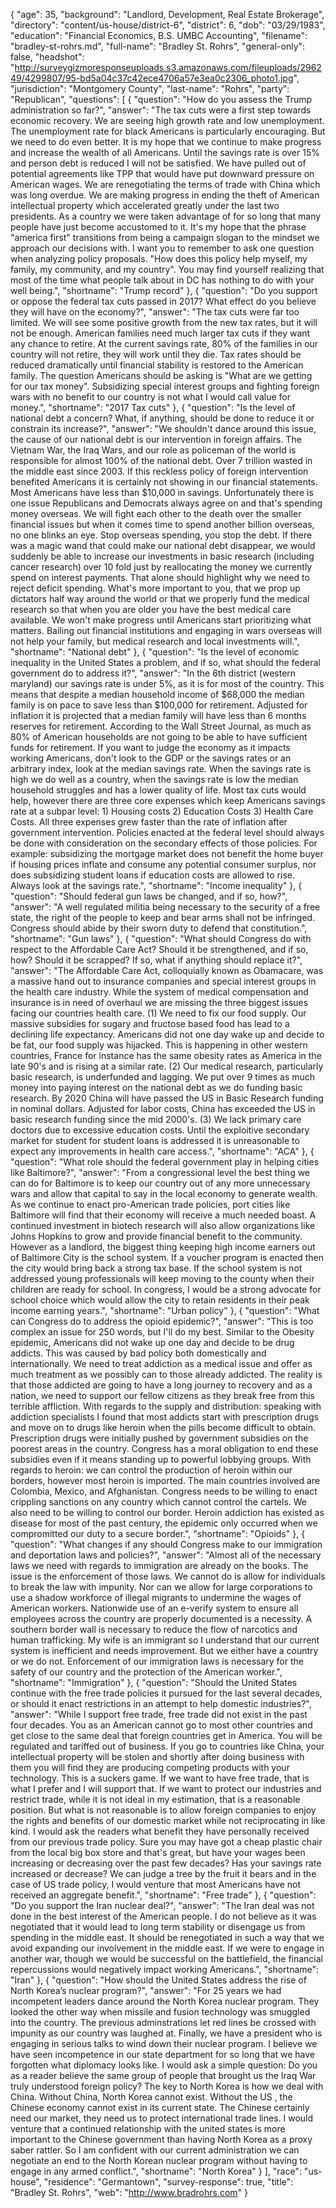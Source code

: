 {
  "age": 35,
  "background": "Landlord, Development, Real Estate Brokerage",
  "directory": "content/us-house/district-6",
  "district": 6,
  "dob": "03/29/1983",
  "education": "Financial Economics, B.S. UMBC Accounting",
  "filename": "bradley-st-rohrs.md",
  "full-name": "Bradley St. Rohrs",
  "general-only": false,
  "headshot": "http://surveygizmoresponseuploads.s3.amazonaws.com/fileuploads/296249/4299807/95-bd5a04c37c42ece4706a57e3ea0c2306_photo1.jpg",
  "jurisdiction": "Montgomery County",
  "last-name": "Rohrs",
  "party": "Republican",
  "questions": [
    {
      "question": "How do you assess the Trump administration so far?",
      "answer": "The tax cuts were a first step towards economic recovery. We are seeing high growth rate and low unemployment. The unemployment rate for black Americans is particularly encouraging. But we need to do even better. It is my hope that we continue to make progress and increase the wealth of all Americans. Until the savings rate is over 15% and person debt is reduced I will not be satisfied. We have pulled out of potential agreements like TPP that would have put downward pressure on American wages. We are renegotiating the terms of trade with China which was long overdue. We are making progress in ending the theft of American intellectual property which accelerated greatly under the last two presidents. As a country we were taken advantage of for so long that many people have just become accustomed to it. It's my hope that the phrase \"america first\" transitions from being a campaign slogan to the mindset we approach our decisions with. I want you to remember to ask one question when analyzing policy proposals. \"How does this policy help myself, my family, my community, and my country\". You may find yourself realizing that most of the time what people talk about in DC has nothing to do with your well being.",
      "shortname": "Trump record"
    },
    {
      "question": "Do you support or oppose the federal tax cuts passed in 2017? What effect do you believe they will have on the economy?",
      "answer": "The tax cuts were far too limited. We will see some positive growth from the new tax rates, but it will not be enough. American families need much larger tax cuts if they want any chance to retire. At the current savings rate, 80% of the families in our country will not retire, they will work until they die. Tax rates should be reduced dramatically until financial stability is restored to the American family. The question Americans should be asking is \"What are we getting for our tax money\". Subsidizing special interest groups and fighting foreign wars with no benefit to our country is not what I would call value for money.",
      "shortname": "2017 Tax cuts"
    },
    {
      "question": "Is the level of national debt a concern? What, if anything, should be done to reduce it or constrain its increase?",
      "answer": "We shouldn't dance around this issue, the cause of our national debt is our intervention in foreign affairs. The Vietnam War, the Iraq Wars, and our role as policeman of the world is responsible for almost 100% of the national debt. Over 7 trillion wasted in the middle east since 2003. If this reckless policy of foreign intervention benefited Americans it is certainly not showing in our financial statements. Most Americans have less than $10,000 in savings. Unfortunately there is one issue Republicans and Democrats always agree on and that's spending money overseas. We will fight each other to the death over the smaller financial issues but when it comes time to spend another billion overseas, no one blinks an eye. Stop overseas spending, you stop the debt. If there was a magic wand that could make our national debt disappear, we would suddenly be able to increase our investments in basic research (including cancer research) over 10 fold just by reallocating the money we currently spend on interest payments. That alone should highlight why we need to reject deficit spending. What's more important to you, that we prop up dictators half way around the world or that we properly fund the medical research so that when you are older you have the best medical care available. We won't make progress until Americans start prioritizing what matters. Bailing out financial institutions and engaging in wars overseas will not help your family, but medical research and local investments will.",
      "shortname": "National debt"
    },
    {
      "question": "Is the level of economic inequality in the United States a problem, and if so, what should the federal government do to address it?",
      "answer": "In the 6th district (western maryland) our savings rate is under 5%, as it is for most of the country. This means that despite a median household income of $68,000 the median family is on pace to save less than $100,000 for retirement. Adjusted for inflation it is projected that a median family will have less than 6 months reserves for retirement. According to the Wall Street Journal, as much as 80% of American households are not going to be able to have sufficient funds for retirement. If you want to judge the economy as it impacts working Americans, don't look to the GDP or the savings rates or an arbitrary index, look at the median savings rate. When the savings rate is high we do well as a country, when the savings rate is low the median household struggles and has a lower quality of life. Most tax cuts would help, however there are three core expenses which keep Americans savings rate at a subpar level: 1) Housing costs 2) Education Costs 3) Health Care Costs. All three expenses grew faster than the rate of inflation after government intervention. Policies enacted at the federal level should always be done with consideration on the secondary effects of those policies. For example: subsidizing the mortgage market does not benefit the home buyer if housing prices inflate and consume any potential consumer surplus, nor does subsidizing student loans if education costs are allowed to rise. Always look at the savings rate.",
      "shortname": "Income inequality"
    },
    {
      "question": "Should federal gun laws be changed, and if so, how?",
      "answer": "A well regulated militia being necessary to the security of a free state, the right of the people to keep and bear arms shall not be infringed. Congress should abide by their sworn duty to defend that constitution.",
      "shortname": "Gun laws"
    },
    {
      "question": "What should Congress do with respect to the Affordable Care Act? Should it be strengthened, and if so, how? Should it be scrapped? If so, what if anything should replace it?",
      "answer": "The Affordable Care Act, colloquially known as Obamacare, was a massive hand out to insurance companies and special interest groups in the health care industry. While the system of medical compensation and insurance is in need of overhaul we are missing the three biggest issues facing our countries health care. (1) We need to fix our food supply. Our massive subsidies for sugary and fructose based food has lead to a declining life expectancy. Americans did not one day wake up and decide to be fat, our food supply was hijacked. This is happening in other western countries, France for instance has the same obesity rates as America in the late 90's and is rising at a similar rate. (2) Our medical research, particularly basic research, is underfunded and lagging. We put over 9 times as much money into paying interest on the national debt as we do funding basic research. By 2020 China will have passed the US in Basic Research funding in nominal dollars. Adjusted for labor costs, China has exceeded the US in basic research funding since the mid 2000's. (3) We lack primary care doctors due to excessive education costs. Until the exploitive secondary market for student for student loans is addressed it is unreasonable to expect any improvements in health care access.",
      "shortname": "ACA"
    },
    {
      "question": "What role should the federal government play in helping cities like Baltimore?",
      "answer": "From a congressional level the best thing we can do for Baltimore is to keep our country out of any more unnecessary wars and allow that capital to say in the local economy to generate wealth. As we continue to enact pro-American trade policies, port cities like Baltimore will find that their economy will receive a much needed boast. A continued investment in biotech research will also allow organizations like Johns Hopkins to grow and provide financial benefit to the community. However as a landlord, the biggest thing keeping high income earners out of Baltimore City is the school system. If a voucher program is enacted then the city would bring back a strong tax base. If the school system is not addressed young professionals will keep moving to the county when their children are ready for school. In congress, I would be a strong advocate for school choice which would allow the city to retain residents in their peak income earning years.",
      "shortname": "Urban policy"
    },
    {
      "question": "What can Congress do to address the opioid epidemic?",
      "answer": "This is too complex an issue for 250 words, but I'll do my best. Similar to the Obesity epidemic, Americans did not wake up one day and decide to be drug addicts. This was caused by bad policy both domestically and internationally. We need to treat addiction as a medical issue and offer as much treatment as we possibly can to those already addicted. The reality is that those addicted are going to have a long journey to recovery and as a nation, we need to support our fellow citizens as they break free from this terrible affliction. With regards to the supply and distribution: speaking with addiction specialists I found that most addicts start with prescription drugs and move on to drugs like heroin when the pills become difficult to obtain. Prescription drugs were initially pushed by government subsidies on the poorest areas in the country. Congress has a moral obligation to end these subsidies even if it means standing up to powerful lobbying groups. With regards to heroin: we can control the production of heroin within our borders, however most heroin is imported. The main countries involved are Colombia, Mexico, and Afghanistan. Congress needs to be willing to enact crippling sanctions on any country which cannot control the cartels. We also need to be willing to control our border. Heroin addiction has existed as disease for most of the past century, the epidemic only occurred when we compromitted our duty to a secure border.",
      "shortname": "Opioids"
    },
    {
      "question": "What changes if any should Congress make to our immigration and deportation laws and policies?",
      "answer": "Almost all of the necessary laws we need with regards to immigration are already on the books. The issue is the enforcement of those laws. We cannot do is allow for individuals to break the law with impunity. Nor can we allow for large corporations to use a shadow workforce of illegal migrants to undermine the wages of American workers. Nationwide use of an e-verify system to ensure all employees across the country are properly documented is a necessity. A southern border wall is necessary to reduce the flow of narcotics and human trafficking. My wife is an immigrant so I understand that our current system is inefficient and needs improvement. But we either have a country or we do not. Enforcement of our immigration laws is necessary for the safety of our country and the protection of the American worker.",
      "shortname": "Immigration"
    },
    {
      "question": "Should the United States continue with the free trade policies it pursued for the last several decades, or should it enact restrictions in an attempt to help domestic industries?",
      "answer": "While I support free trade, free trade did not exist in the past four decades. You as an American cannot go to most other countries and get close to the same deal that foreign countries get in America. You will be regulated and tariffed out of business. If you go to countries like China, your intellectual property will be stolen and shortly after doing business with them you will find they are producing competing products with your technology. This is a suckers game. If we want to have free trade, that is what I prefer and I will support that. If we want to protect our industries and restrict trade, while it is not ideal in my estimation, that is a reasonable position. But what is not reasonable is to allow foreign companies to enjoy the rights and benefits of our domestic market while not reciprocating in like kind. I would ask the readers what benefit they have personally received from our previous trade policy. Sure you may have got a cheap plastic chair from the local big box store and that's great, but have your wages been increasing or decreasing over the past few decades? Has your savings rate increased or decrease? We can judge a tree by the fruit it bears and in the case of US trade policy, I would venture that most Americans have not received an aggregate benefit.",
      "shortname": "Free trade"
    },
    {
      "question": "Do you support the Iran nuclear deal?",
      "answer": "The Iran deal was not done in the best interest of the American people. I do not believe as it was negotiated that it would lead to long term stability or disengage us from spending in the middle east. It should be renegotiated in such a way that we avoid expanding our involvement in the middle east. If we were to engage in another war, though we would be successful on the battlefield, the financial repercussions would negatively impact working Americans.",
      "shortname": "Iran"
    },
    {
      "question": "How should the United States address the rise of North Korea’s nuclear program?",
      "answer": "For 25 years we had incompetent leaders dance around the North Korea nuclear program. They looked the other way when missile and fusion technology was smuggled into the country. The previous adminstrations let red lines be crossed with impunity as our country was laughed at. Finally, we have a president who is engaging in serious talks to wind down their nuclear program. I believe we have seen incompetence in our state department for so long that we have forgotten what diplomacy looks like. I would ask a simple question: Do you as a reader believe the same group of people that brought us the Iraq War truly understood foreign policy? The key to North Korea is how we deal with China. Without China, North Korea cannot exist. Without the US , the Chinese economy cannot exist in its current state. The Chinese certainly need our market, they need us to protect international trade lines. I would venture that a continued relationship with the united states is more important to the Chinese government than having North Korea as a proxy saber rattler. So I am confident with our current administration we can negotiate an end to the North Korean nuclear program without having to engage in any armed conflict.",
      "shortname": "North Korea"
    }
  ],
  "race": "us-house",
  "residence": "Germantown",
  "survey-response": true,
  "title": "Bradley St. Rohrs",
  "web": "http://www.bradrohrs.com"
}
